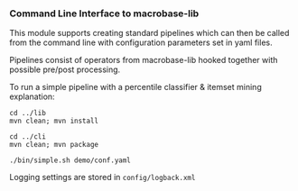 ### Command Line Interface to macrobase-lib

This module supports creating standard pipelines 
which can then be called from the command line with
configuration parameters set in yaml files.

Pipelines consist of operators from macrobase-lib
hooked together with possible pre/post processing.

To run a simple pipeline with a percentile classifier
& itemset mining explanation:

```
cd ../lib
mvn clean; mvn install

cd ../cli
mvn clean; mvn package

./bin/simple.sh demo/conf.yaml
```

Logging settings are stored in `config/logback.xml`